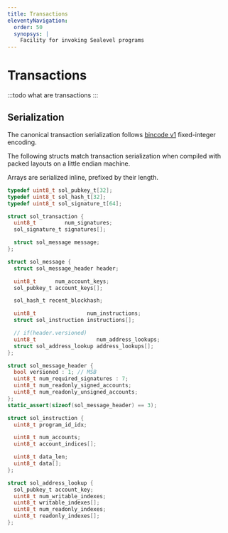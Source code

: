 ```yaml
---
title: Transactions
eleventyNavigation:
  order: 50
  synopsys: |
    Facility for invoking Sealevel programs
---
```


Transactions
============

:::todo
what are transactions
:::

Serialization
-------------

The canonical transaction serialization follows [bincode v1] fixed-integer encoding.

  [bincode v1]: https://docs.rs/bincode/1.3.3/bincode/

The following structs match transaction serialization when compiled with packed layouts on a little endian machine.

Arrays are serialized inline, prefixed by their length.

```c
typedef uint8_t sol_pubkey_t[32];
typedef uint8_t sol_hash_t[32];
typedef uint8_t sol_signature_t[64];

struct sol_transaction {
  uint8_t         num_signatures;
  sol_signature_t signatures[];

  struct sol_message message;
};

struct sol_message {
  struct sol_message_header header;

  uint8_t      num_account_keys;
  sol_pubkey_t account_keys[];

  sol_hash_t recent_blockhash;

  uint8_t                num_instructions;
  struct sol_instruction instructions[];

  // if(header.versioned)
  uint8_t                   num_address_lookups;
  struct sol_address_lookup address_lookups[];
};

struct sol_message_header {
  bool versioned : 1; // MSB
  uint8_t num_required_signatures : 7;
  uint8_t num_readonly_signed_accounts;
  uint8_t num_readonly_unsigned_accounts;
};
static_assert(sizeof(sol_message_header) == 3);

struct sol_instruction {
  uint8_t program_id_idx;

  uint8_t num_accounts;
  uint8_t account_indices[];

  uint8_t data_len;
  uint8_t data[];
};

struct sol_address_lookup {
  sol_pubkey_t account_key;
  uint8_t num_writable_indexes;
  uint8_t writable_indexes[];
  uint8_t num_readonly_indexes;
  uint8_t readonly_indexes[];
};
```
